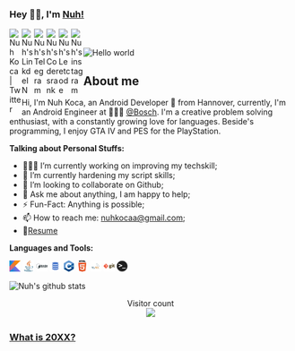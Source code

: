 ### Hey 👋🏽, I'm [Nuh!](https://nuhkoca.github.io/) 

<a href="https://twitter.com/_nuhkoca">
  <img align="left" alt="Nuh Koca | Twitter" width="22px" src="https://cdn.jsdelivr.net/npm/simple-icons@v3/icons/twitter.svg" />
</a>
<a href="https://www.linkedin.com/in/nuhkoca/">
  <img align="left" alt="Nuh's LinkdeIN" width="22px" src="https://cdn.jsdelivr.net/npm/simple-icons@v3/icons/linkedin.svg" />
</a>
<a href="https://t.me/nuhkoca">
  <img align="left" alt="Nuh's Telegram" width="22px" src="https://cdn.jsdelivr.net/npm/simple-icons@v3/icons/telegram.svg" />
</a>
<a href="https://profile.codersrank.io/user/nuhkoca">
  <img align="left" alt="Nuh's Codersrank" width="22px" src="https://cdn.jsdelivr.net/npm/simple-icons@v3/icons/codersrank.svg" />
</a>
<a href="https://leetcode.com/nuhkoca/">
  <img align="left" alt="Nuh's Leetcode" width="22px" src="https://cdn.jsdelivr.net/npm/simple-icons@v3/icons/leetcode.svg" />
</a>
<a href="https://www.instagram.com/nuhkocaa">
  <img align="left" alt="Nuh's instagram" width="22px" src="https://cdn.jsdelivr.net/npm/simple-icons@v3/icons/instagram.svg" />
</a>

<br />
<br />

<img src="https://raw.githubusercontent.com/sagar-viradiya/sagar-viradiya/master/resources/banner.png" alt="Hello world">

## About me

Hi, I'm Nuh Koca, an Android Developer 🚀 from Hannover, currently, I'm an Android Engineer at 🙍🏽‍♂️ [@Bosch](https://www.bosch.de/). I'm a creative problem solving enthusiast, with a constantly growing love for languages. Beside's programming, I enjoy GTA IV and PES for the PlayStation.

**Talking about Personal Stuffs:**

- 👨🏽‍💻 I’m currently working on improving my techskill;
- 🌱 I’m currently hardening my script skills; 
- 👯 I’m looking to collaborate on Github;
- 💬 Ask me about anything, I am happy to help;
- ⚡️ Fun-Fact: Anything is possible;
- 📫 How to reach me: nuhkocaa@gmail.com;
- 📝[Resume](https://nuhkoca.github.io/)

**Languages and Tools:**  

<code><img height="20" src="https://raw.githubusercontent.com/github/explore/80688e429a7d4ef2fca1e82350fe8e3517d3494d/topics/kotlin/kotlin.png"></code>
<code><img height="20" src="https://raw.githubusercontent.com/github/explore/80688e429a7d4ef2fca1e82350fe8e3517d3494d/topics/java/java.png"></code>
<code><img height="20" src="https://raw.githubusercontent.com/github/explore/80688e429a7d4ef2fca1e82350fe8e3517d3494d/topics/bash/bash.png"></code>
<code><img height="20" src="https://raw.githubusercontent.com/github/explore/80688e429a7d4ef2fca1e82350fe8e3517d3494d/topics/sql/sql.png"></code>
<code><img height="20" src="https://raw.githubusercontent.com/github/explore/80688e429a7d4ef2fca1e82350fe8e3517d3494d/topics/cpp/cpp.png"></code>
<code><img height="20" src="https://raw.githubusercontent.com/github/explore/80688e429a7d4ef2fca1e82350fe8e3517d3494d/topics/html/html.png"></code>
<code><img height="20" src="https://raw.githubusercontent.com/github/explore/80688e429a7d4ef2fca1e82350fe8e3517d3494d/topics/mysql/mysql.png"></code>
<code><img height="20" src="https://raw.githubusercontent.com/github/explore/80688e429a7d4ef2fca1e82350fe8e3517d3494d/topics/git/git.png"></code>
<code><img height="20" src="https://raw.githubusercontent.com/github/explore/80688e429a7d4ef2fca1e82350fe8e3517d3494d/topics/terminal/terminal.png"></code>



![Nuh's github stats](https://github-readme-stats.vercel.app/api?username=nuhkoca&show_icons=true&hide_border=true)

<p align="center"> 
  Visitor count<br>
  <img src="https://profile-counter.glitch.me/nuhkoca/count.svg" />
</p>

### [What is 20XX?](https://gist.github.com/nuhkoca/ae02268a849760cb89b5a5e43ceac13f#file-20xx)
